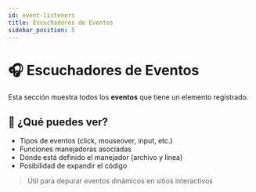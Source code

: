 ```yaml
---
id: event-listeners
title: Escuchadores de Eventos
sidebar_position: 5
---
```


# 🎧 Escuchadores de Eventos

Esta sección muestra todos los **eventos** que tiene un elemento registrado.

## 📌 ¿Qué puedes ver?

- Tipos de eventos (click, mouseover, input, etc.)
- Funciones manejadoras asociadas
- Dónde está definido el manejador (archivo y línea)
- Posibilidad de expandir el código

> Útil para depurar eventos dinámicos en sitios interactivos
